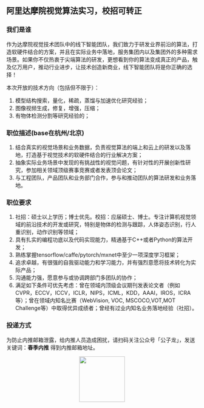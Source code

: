 ## 阿里达摩院视觉算法实习，校招可转正 

### 我们是谁

作为达摩院视觉技术团队中的线下智能团队，我们致力于研发业界前沿的算法，打造软硬件结合的方案，并且在实际业务中落地，服务集团内以及集团外的多种需求场景。如果你不仅热衷于尖端算法的研发，更想看到你的算法变成真正的产品，触及亿万用户，推动行业进步，让技术创造新商业，线下智能团队将是你正确的选择！

本次开放的技术方向（包括但不限于）：

1. 模型结构搜索，量化，稀疏，蒸馏与加速优化研究经验；
2. 图像视频生成，修复，增强，压缩；
3. 有物体检测分割等研究经验的；


### 职位描述(base在杭州/北京)

1. 结合真实的视觉场景和业务数据，负责视觉算法的端上和云上的研发以及落地，打造基于视觉技术的软硬件结合的行业解决方案；
2. 抽象实际业务场景中发现的有挑战性的视觉问题，有针对性的开展创新性研究，参加相关领域顶级赛事竞赛或者发表顶会论文；
3. 与工程团队，产品团队和业务部门合作，参与和推动团队的算法研发和业务落地。


### 职位要求

1. 社招：硕士以上学历；博士优先。校招：应届硕士、博士。专注计算机视觉领域的前沿技术的开发或研究，特别是物体的检测与跟踪，人体姿态识别，行人重识别，动作识别等领域；
2. 具有扎实的编程功底以及代码实现能力，精通基于C++或者Python的算法开发；
3. 熟练掌握tensorflow/caffe/pytorch/mxnet中至少一项深度学习框架；
4. 追求卓越，有很强的自我驱动能力和学习能力，并有强烈意愿将技术转化为实际产品；
5. 沟通能力强，愿意参与或协调跨部门多团队的协作；
6. 满足如下条件可优先考虑：曾在领域内顶级会议期刊发表论文者（例如CVPR，ECCV，ICCV，ICLR，NIPS，ICML，KDD，AAAI，IROS，ICRA等）；曾在领域内知名比赛（WebVision, VOC, MSCOCO,VOT,MOT Challenge等）中取得优异成绩者；曾经有过业内知名业务落地经验（社招）。

### 投递方式

为防止内推邮箱泄露，给内推人员造成困扰，请扫码关注公众号「公子龙」，发送关键词：**春季内推** 得到内推邮箱地址。


<div align=center><img src="https://mmbiz.qpic.cn/mmbiz_jpg/icmWrEONNM8XcrzJrgWdIQNYY49U3kBUo1sCkiach4hicH0ZPQPAgGSxlvd5gYNgiaiaCq2K1VGYI4pmqNTwuLFwcUA/640?wx_fmt=jpeg&tp=webp&wxfrom=5&wx_lazy=1&wx_co=1"  height = "120"  align=center /></div>